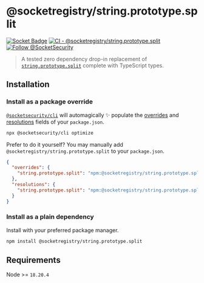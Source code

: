 # @socketregistry/string.prototype.split

[![Socket Badge](https://socket.dev/api/badge/npm/package/@socketregistry/string.prototype.split)](https://socket.dev/npm/package/@socketregistry/string.prototype.split)
[![CI - @socketregistry/string.prototype.split](https://github.com/SocketDev/socket-registry-js/actions/workflows/test.yml/badge.svg)](https://github.com/SocketDev/socket-registry-js/actions/workflows/test.yml)
[![Follow @SocketSecurity](https://img.shields.io/twitter/follow/SocketSecurity?style=social)](https://twitter.com/SocketSecurity)

> A tested zero dependency drop-in replacement of
> [`string.prototype.split`](https://socket.dev/npm/package/string.prototype.split)
> complete with TypeScript types.

## Installation

### Install as a package override

[`@socketsecurity/cli`](https://socket.dev/npm/package/@socketsecurity/cli) will
automagically :sparkles: populate the
[overrides](https://docs.npmjs.com/cli/v9/configuring-npm/package-json#overrides)
and [resolutions](https://yarnpkg.com/configuration/manifest#resolutions) fields
of your `package.json`.

```sh
npx @socketsecurity/cli optimize
```

Prefer to do it yourself? You may manually add
`@socketregistry/string.prototype.split` to your `package.json`.

```json
{
  "overrides": {
    "string.prototype.split": "npm:@socketregistry/string.prototype.split@^1"
  },
  "resolutions": {
    "string.prototype.split": "npm:@socketregistry/string.prototype.split@^1"
  }
}
```

### Install as a plain dependency

Install with your preferred package manager.

```sh
npm install @socketregistry/string.prototype.split
```

## Requirements

Node >= `18.20.4`
